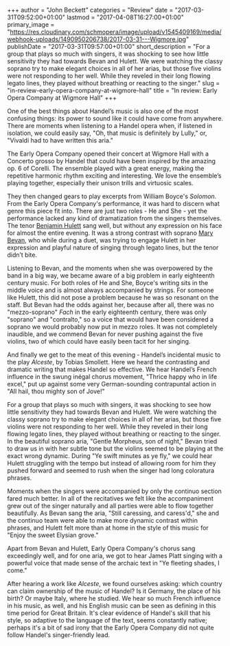 +++
author = "John Beckett"
categories = "Review"
date = "2017-03-31T09:52:00+01:00"
lastmod = "2017-04-08T16:27:00+01:00"
primary_image = "https://res.cloudinary.com/schmopera/image/upload/v1545409169/media/webhook-uploads/1490950206738/2017-03-31---Wigmore.jpg"
publishDate = "2017-03-31T09:57:00+01:00"
short_description = "For a group that plays so much with singers, it was shocking to see how little sensitivity they had towards Bevan and Hulett. We were watching the classy soprano try to make elegant choices in all of her arias, but those five violins were not responding to her well. While they reveled in their long flowing legato lines, they played without breathing or reacting to the singer."
slug = "in-review-early-opera-company-at-wigmore-hall"
title = "In review: Early Opera Company at Wigmore Hall"
+++

One of the best things about Handel’s music is also one of the most confusing things: its power to sound like it could have come from anywhere. There are moments when listening to a Handel opera when, if listened in isolation, we could easily say, "Oh, that music is definitely by Lully," or, "Vivaldi had to have written this aria."

The Early Opera Company opened their concert at Wigmore Hall with a Concerto grosso by Handel that could have been inspired by the amazing op. 6 of Corelli. The ensemble played with a great energy, making the repetitive harmonic rhythm exciting and interesting. We love the ensemble’s playing together, especially their unison trills and virtuosic scales. 

They then changed gears to play excerpts from William Boyce's *Solomon*. From the Early Opera Company's performance, it was hard to discern what genre this piece fit into. There are just two roles - He and She - yet the performance lacked any kind of dramatization from the singers themselves. The tenor [Benjamin Hulett](/scene/people/benjamin-hulett/) sang well, but without any expression on his face for almost the entire evening. It was a strong contrast with soprano [Mary Bevan](/scene/people/mary-bevan/), who while during a duet, was trying to engage Hulett in her expression and playful nature of singing through legato lines, but the tenor didn’t bite.

Listening to Bevan, and the moments when she was overpowered by the band in a big way, we became aware of a big problem in early eighteenth century music. For both roles of He and She, Boyce's writing sits in the middle voice and is almost always accompanied by strings. For someone like Hulett, this did not pose a problem because he was so resonant on the staff. But Bevan had the odds against her, because after all, there was no "mezzo-soprano" *Fach* in the early eighteenth century, there was only "soprano" and "contralto," so a voice that would have been considered a soprano we would probably now put in mezzo roles. It was not completely inaudible, and we commend Bevan for never pushing against the five violins, two of which could have easily been tacit for her singing.

And finally we get to the meat of this evening - Handel’s incidental music to the play *Alceste*, by Tobias Smollett. Here we heard the contrasting and dramatic writing that makes Handel so effective. We hear Handel’s French influence in the swung inégal chorus movement, "Thrice happy who in life excel," put up against some very German-sounding contrapuntal action in "All hail, thou mighty son of Jove!"

For a group that plays so much with singers, it was shocking to see how little sensitivity they had towards Bevan and Hulett.  We were watching the classy soprano try to make elegant choices in all of her arias, but those five violins were not responding to her well. While they reveled in their long flowing legato lines, they played without breathing or reacting to the singer. In the beautiful soprano aria, "Gentle Morpheus, son of night," Bevan tried to draw us in with her subtle tone but the violins seemed to be playing at the exact wrong dynamic. During "Ye swift minutes as ye fly," we could hear Hulett struggling with the tempo but instead of allowing room for him they pushed forward and seemed to rush when the singer had long coloratura phrases.

Moments when the singers were accompanied by only the continuo section fared much better. In all of the recitatives we felt like the accompaniment grew out of the singer naturally and all parties were able to flow together beautifully. As Bevan sang the aria, "Still caressing, and caress'd," she and the continuo team were able to make more dynamic contrast within phrases, and Hulett felt more than at home in the style of this music for "Enjoy the sweet Elysian grove." 

Apart from Bevan and Hulett, Early Opera Company's chorus sang exceedingly well, and for one aria, we got to hear James Platt singing with a powerful voice that made sense of the archaic text in "Ye fleeting shades, I come." 

After hearing a work like *Alceste*, we found ourselves asking: which country can claim ownership of the music of Handel? Is it Germany, the place of his birth? Or maybe Italy, where he studied. We hear so much French influence in his music, as well, and his English music can be seen as defining in this time period for Great Britain. It's clear evidence of Handel's skill that his style, so adaptive to the language of the text, seems constantly native; perhaps it's a bit of sad irony that the Early Opera Company did not quite follow Handel's singer-friendly lead.
